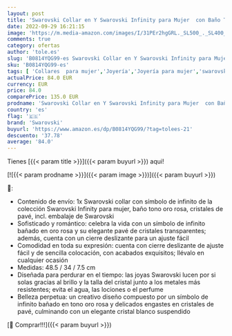 ```yaml
---
layout: post
title: 'Swarovski Collar en Y Swarovski Infinity para Mujer  con Baño Tono Oro rosa  Cristales de pavé  Colección Swarovski Infinity de Swarovski'
date: 2022-09-29 16:21:15
image: 'https://m.media-amazon.com/images/I/31PEr2hgGRL._SL500_._SL400_.jpg'
comments: true
category: ofertas
author: 'tole.es'
slug: 'B0814YQG99-es Swarovski Collar en Y Swarovski Infinity para Mujer con...'
sku: 'B0814YQG99-es'
tags: [ 'Collares  para mujer','Joyería','Joyería para mujer','swarovski','🇪🇸', ]
actualPrice: 84.0 EUR
currency: EUR
price: 84.0
comparePrice: 135.0 EUR
prodname: 'Swarovski Collar en Y Swarovski Infinity para Mujer  con Baño Tono Oro rosa  Cristales de pavé  Colección Swarovski Infinity de Swarovski'
country: 'es'
flag: '🇪🇸'
brand: 'Swarovski'
buyurl: 'https://www.amazon.es/dp/B0814YQG99/?tag=tolees-21'
descuento: '37.78'
average: '84.0'
---
```


Tienes [{{< param title >}}]({{< param buyurl >}}) aqui!

[![{{< param prodname >}}]({{< param image >}})]({{< param buyurl >}})

🔎:

- Contenido de envío: 1x Swarovski collar con símbolo de infinito de la colección Swarovski Infinity para mujer, baño tono oro rosa, cristales de pavé, incl. embalaje de Swarovski
- Sofisticado y romántico: celebra la vida con un símbolo de infinito bañado en oro rosa y su elegante pavé de cristales transparentes; además, cuenta con un cierre deslizante para un ajuste fácil
- Comodidad en toda su expresión: cuenta con cierre deslizante de ajuste fácil y de sencilla colocación, con acabados exquisitos; llévalo en cualquier ocasión
- Medidas: 48.5 / 34 / 7.5 cm
- Diseñada para perdurar en el tiempo: las joyas Swarovski lucen por si solas gracias al brillo y la talla del cristal junto a los metales más resistentes; evita el agua, las lociones o el perfume
- Belleza perpetua: un creativo diseño compuesto por un símbolo de infinito bañado en tono oro rosa y delicados engastes en cristales de pavé, culminando con un elegante cristal blanco suspendido

[🛒 Comprar!!!]({{< param buyurl >}})
